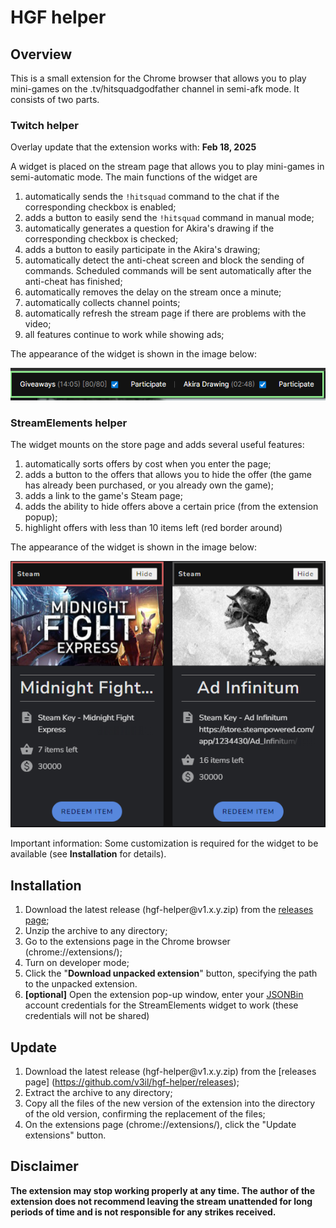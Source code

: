 # HGF helper

## Overview
This is a small extension for the Chrome browser that allows you to play mini-games on the .tv/hitsquadgodfather channel in semi-afk mode. It consists of two parts.

### Twitch helper

Overlay update that the extension works with: **Feb 18, 2025**

A widget is placed on the stream page that allows you to play mini-games in semi-automatic mode. The main functions of the widget are
1. automatically sends the `!hitsquad` command to the chat if the corresponding checkbox is enabled;
1. adds a button to easily send the `!hitsquad` command in manual mode;
2. automatically generates a question for Akira's drawing if the corresponding checkbox is checked;
1. adds a button to easily participate in the Akira's drawing;
1. automatically detect the anti-cheat screen and block the sending of commands. Scheduled commands will be sent automatically after the anti-cheat has finished;
1. automatically removes the delay on the stream once a minute;
1. automatically collects channel points;
1. automatically refresh the stream page if there are problems with the video;
1. all features continue to work while showing ads;

The appearance of the widget is shown in the image below:

![readme_1.png](./readme_1.png)

### StreamElements helper
The widget mounts on the store page and adds several useful features:
1. automatically sorts offers by cost when you enter the page;
1. adds a button to the offers that allows you to hide the offer (the game has already been purchased, or you already own the game);
1. adds a link to the game's Steam page;
1. adds the ability to hide offers above a certain price (from the extension popup);
1. highlight offers with less than 10 items left (red border around)

The appearance of the widget is shown in the image below:

![readme_2.png](./readme_2.png)

Important information: Some customization is required for the widget to be available (see **Installation** for details).

## Installation
1. Download the latest release (hgf-helper<area>@v1.x.y.zip) from the [releases page](https://github.com/v3il/hgf-helper/releases);
2. Unzip the archive to any directory;
3. Go to the extensions page in the Chrome browser (chrome://extensions/);
4. Turn on developer mode;
5. Click the "**Download unpacked extension**" button, specifying the path to the unpacked extension.
6. **[optional]** Open the extension pop-up window, enter your [JSONBin](https://jsonbin.io/) account credentials for the StreamElements widget to work (these credentials will not be shared)

## Update
1. Download the latest release (hgf-helper<area>@v1.x.y.zip) from the [releases page] (https://github.com/v3il/hgf-helper/releases);
2. Extract the archive to any directory;
3. Copy all the files of the new version of the extension into the directory of the old version, confirming the replacement of the files;
4. On the extensions page (chrome://extensions/), click the "Update extensions" button.

## Disclaimer
**The extension may stop working properly at any time. The author of the extension does not recommend leaving the stream unattended for long periods of time and is not responsible for any strikes received.**
